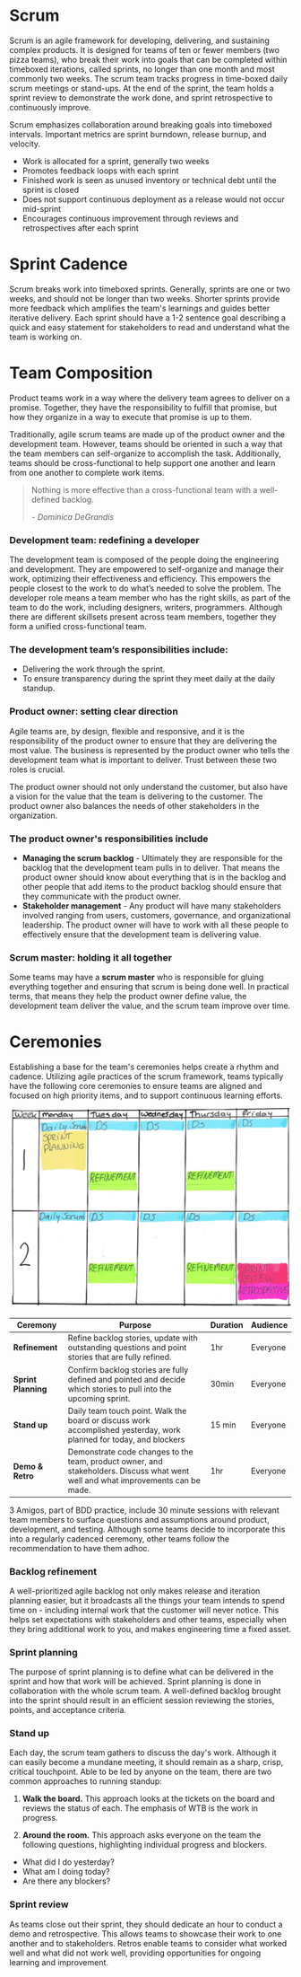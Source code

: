 # Scrum

Scrum is an agile framework for developing, delivering, and sustaining complex products. It is designed for teams of ten or fewer members (two pizza teams), who break their work into goals that can be completed within timeboxed iterations, called sprints, no longer than one month and most commonly two weeks. The scrum team tracks progress in time-boxed daily scrum meetings or stand-ups. At the end of the sprint, the team holds a sprint review to demonstrate the work done, and sprint retrospective to continuously improve.

Scrum emphasizes collaboration around breaking goals into timeboxed intervals. Important metrics are sprint burndown, release burnup, and velocity.

- Work is allocated for a sprint, generally two weeks
- Promotes feedback loops with each sprint
- Finished work is seen as unused inventory or technical debt until the sprint is closed
- Does not support continuous deployment as a release would not occur mid-sprint
- Encourages continuous improvement through reviews and retrospectives after each sprint

# Sprint Cadence

Scrum breaks work into timeboxed sprints. Generally, sprints are one or two weeks, and should not be longer than two weeks. Shorter sprints provide more feedback which amplifies the team's learnings and guides better iterative delivery. Each sprint should have a 1-2 sentence goal describing a quick and easy statement for stakeholders to read and understand what the team is working on.

# Team Composition

Product teams work in a way where the delivery team agrees to deliver on a promise. Together, they have the responsibility to fulfill that promise, but how they organize in a way to execute that promise is up to them.

Traditionally, agile scrum teams are made up of the product owner and the development team. However, teams should be oriented in such a way that the team members can self-organize to accomplish the task. Additionally, teams should be cross-functional to help support one another and learn from one another to complete work items.

> Nothing is more effective than a cross-functional team with a well-defined backlog.
>
> _- Dominica DeGrandis_

### Development team: redefining a developer

The development team is composed of the people doing the engineering and development. They are empowered to self-organize and manage their work, optimizing their effectiveness and efficiency. This empowers the people closest to the work to do what’s needed to solve the problem. The developer role means a team member who has the right skills, as part of the team to do the work, including designers, writers, programmers. Although there are different skillsets present across team members, together they form a unified cross-functional team.

### The development team’s responsibilities include:

- Delivering the work through the sprint.
- To ensure transparency during the sprint they meet daily at the daily standup.

### Product owner: setting clear direction

Agile teams are, by design, flexible and responsive, and it is the responsibility of the product owner to ensure that they are delivering the most value. The business is represented by the product owner who tells the development team what is important to deliver. Trust between these two roles is crucial.

The product owner should not only understand the customer, but also have a vision for the value that the team is delivering to the customer. The product owner also balances the needs of other stakeholders in the organization.

### The product owner's responsibilities include

- **Managing the scrum backlog** - Ultimately they are responsible for the backlog that the development team pulls in to deliver. That means the product owner should know about everything that is in the backlog and other people that add items to the product backlog should ensure that they communicate with the product owner.
- **Stakeholder management** - Any product will have many stakeholders involved ranging from users, customers, governance, and organizational leadership. The product owner will have to work with all these people to effectively ensure that the development team is delivering value.

### Scrum master: holding it all together

Some teams may have a **scrum master** who is responsible for gluing everything together and ensuring that scrum is being done well. In practical terms, that means they help the product owner define value, the development team deliver the value, and the scrum team improve over time.

# Ceremonies

Establishing a base for the team's ceremonies helps create a rhythm and cadence. Utilizing agile practices of the scrum framework, teams typically have the following core ceremonies to ensure teams are aligned and focused on high priority items, and to support continuous learning efforts.

![A calendar showing one team's Scrum meeting frequency: standup is daily, refinement twice a week, and planning and retrospective are once every two weeks](img5/agile-ceremonies.webp)

| Ceremony | Purpose | Duration | Audience |
| -- | -- | -- | -- |
| **Refinement** | Refine backlog stories, update with outstanding questions and point stories that are fully refined. | 1hr | Everyone |
| **Sprint Planning** | Confirm backlog stories are fully defined and pointed and decide which stories to pull into the upcoming sprint. | 30min | Everyone |
| **Stand up** | Daily team touch point. Walk the board or discuss work accomplished yesterday, work planned for today, and blockers  | 15 min | Everyone |
| **Demo & Retro** | Demonstrate code changes to the team, product owner, and stakeholders. Discuss what went well and what improvements can be made. | 1hr | Everyone |

3 Amigos, part of BDD practice, include 30 minute sessions with relevant team members to surface questions and assumptions around product, development, and testing. Although some teams decide to incorporate this into a regularly cadenced ceremony, other teams follow the recommendation to have them adhoc.

### Backlog refinement

A well-prioritized agile backlog not only makes release and iteration planning easier, but it broadcasts all the things your team intends to spend time on - including internal work that the customer will never notice. This helps set expectations with stakeholders and other teams, especially when they bring additional work to you, and makes engineering time a fixed asset.

### Sprint planning

The purpose of sprint planning is to define what can be delivered in the sprint and how that work will be achieved. Sprint planning is done in collaboration with the whole scrum team. A well-defined backlog brought into the sprint should result in an efficient session reviewing the stories, points, and acceptance criteria.

### Stand up

Each day, the scrum team gathers to discuss the day's work. Although it can easily become a mundane meeting, it should remain as a sharp, crisp, critical touchpoint. Able to be led by anyone on the team, there are two common approaches to running standup:

1. **Walk the board.** This approach looks at the tickets on the board and reviews the status of each. The emphasis of WTB is the work in progress.

2. **Around the room.** This approach asks everyone on the team the following questions, highlighting individual progress and blockers.

- What did I do yesterday?
- What am I doing today?
- Are there any blockers?

### Sprint review

As teams close out their sprint, they should dedicate an hour to conduct a demo and retrospective. This allows teams to showcase their work to one another and to stakeholders. Retros enable teams to consider what worked well and what did not work well, providing opportunities for ongoing learning and improvement.
